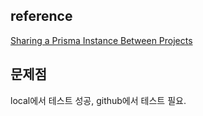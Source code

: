 ## reference

[Sharing a Prisma Instance Between Projects](https://read.cv/ugoromi/ug1jO0uyaKzCtnPe47qH)

## 문제점
local에서 테스트 성공, github에서 테스트 필요.